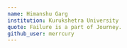 ```yaml
---
name: Himanshu Garg
institution: Kurukshetra University
quote: Failure is a part of Journey. 
github_user: merrcury
---
```


